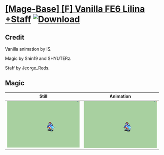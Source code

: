 # [\[Mage-Base\] \[F\] Vanilla FE6 Lilina +Staff](./) [![Download](https://img.shields.io/badge/Download--red?style=social&logo=github)](https://minhaskamal.github.io/DownGit/#/home?url=https://github.com/Klokinator/FE-Repo/tree/main/Battle%20Animations%2FMagi%20-%20Nature-Type%2F%5BMage-Base%5D%20%5BF%5D%20Vanilla%20FE6%20Lilina%20%2BStaff%2F6.%20Magic%20(Fixed))

## Credit

Vanilla animation by IS.

Magic by Shin19 and SHYUTERz.

Staff by Jeorge_Reds.

## Magic

| Still | Animation |
| :---: | :-------: |
| ![Magic still](./Magic_000.png) | ![Magic animation](./Magic.gif) |
